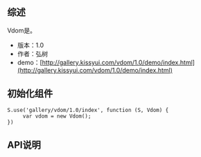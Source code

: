 ## 综述

Vdom是。

* 版本：1.0
* 作者：弘树
* demo：[http://gallery.kissyui.com/vdom/1.0/demo/index.html](http://gallery.kissyui.com/vdom/1.0/demo/index.html)

## 初始化组件
		
    S.use('gallery/vdom/1.0/index', function (S, Vdom) {
         var vdom = new Vdom();
    })
	
	

## API说明
